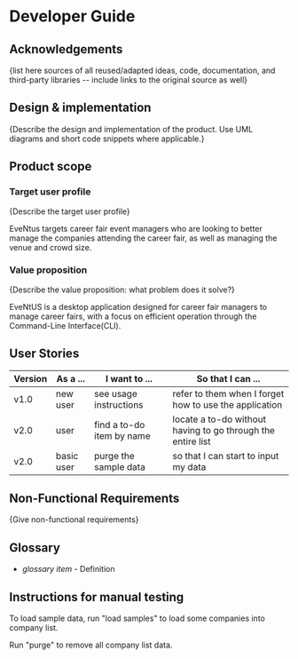 # Developer Guide

## Acknowledgements

{list here sources of all reused/adapted ideas, code, documentation, and third-party libraries -- include links to the original source as well}

## Design & implementation

{Describe the design and implementation of the product. Use UML diagrams and short code snippets where applicable.}


## Product scope
### Target user profile

{Describe the target user profile}

EveNtus targets career fair event managers who are looking to better manage the companies attending the career fair, as well as managing the venue and crowd size. 

### Value proposition

{Describe the value proposition: what problem does it solve?}

EveNtUS is a desktop application designed for career fair managers to manage career fairs, with a focus on efficient operation through the Command-Line Interface(CLI).


## User Stories

| Version | As a ... | I want to ... | So that I can ...|
|---------|----------|---------------|------------------|
| v1.0    |new user|see usage instructions|refer to them when I forget how to use the application|
| v2.0    |user|find a to-do item by name|locate a to-do without having to go through the entire list|
| v2.0    |basic user|purge the sample data|so that I can start to input my data|


## Non-Functional Requirements

{Give non-functional requirements}

## Glossary

* *glossary item* - Definition

## Instructions for manual testing

To load sample data, run "load samples" to load some companies into company list. 

Run "purge" to remove all company list data.
